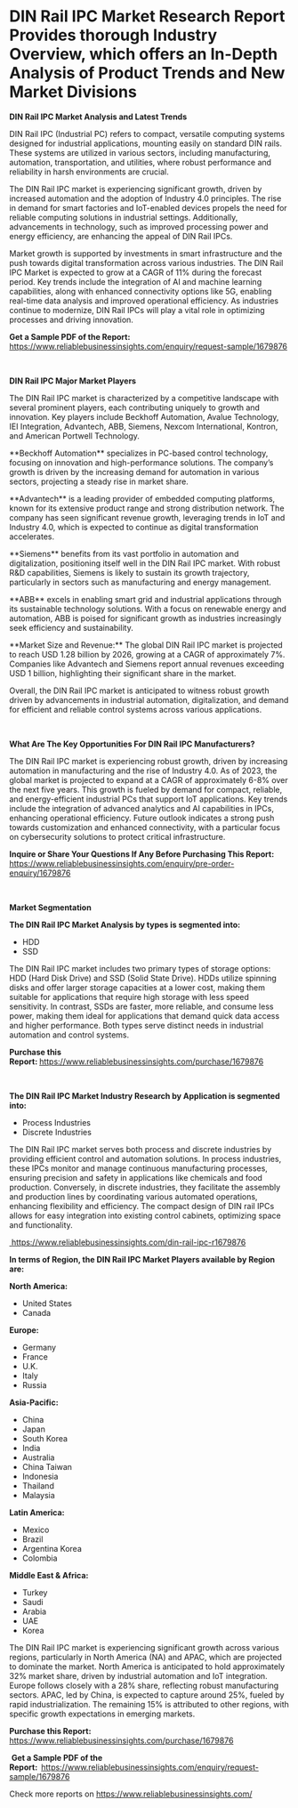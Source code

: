 <p><h1>DIN Rail IPC Market Research Report Provides thorough Industry Overview, which offers an In-Depth Analysis of Product Trends and New Market Divisions</h1></p><p><strong>DIN Rail IPC Market Analysis and Latest Trends</strong></p>
<p><p>DIN Rail IPC (Industrial PC) refers to compact, versatile computing systems designed for industrial applications, mounting easily on standard DIN rails. These systems are utilized in various sectors, including manufacturing, automation, transportation, and utilities, where robust performance and reliability in harsh environments are crucial. </p><p>The DIN Rail IPC market is experiencing significant growth, driven by increased automation and the adoption of Industry 4.0 principles. The rise in demand for smart factories and IoT-enabled devices propels the need for reliable computing solutions in industrial settings. Additionally, advancements in technology, such as improved processing power and energy efficiency, are enhancing the appeal of DIN Rail IPCs.</p><p>Market growth is supported by investments in smart infrastructure and the push towards digital transformation across various industries. The DIN Rail IPC Market is expected to grow at a CAGR of 11% during the forecast period. Key trends include the integration of AI and machine learning capabilities, along with enhanced connectivity options like 5G, enabling real-time data analysis and improved operational efficiency. As industries continue to modernize, DIN Rail IPCs will play a vital role in optimizing processes and driving innovation.</p></p>
<p><strong>Get a Sample PDF of the Report:&nbsp;</strong> <a href="https://www.reliablebusinessinsights.com/enquiry/request-sample/1679876?utm_campaign=1950&utm_medium=2&utm_source=Github&utm_content=ia&utm_term=28122024&utm_id=din-rail-ipc">https://www.reliablebusinessinsights.com/enquiry/request-sample/1679876</a></p>
<p>&nbsp;</p>
<p><strong>DIN Rail IPC Major Market Players</strong></p>
<p><p>The DIN Rail IPC market is characterized by a competitive landscape with several prominent players, each contributing uniquely to growth and innovation. Key players include Beckhoff Automation, Avalue Technology, IEI Integration, Advantech, ABB, Siemens, Nexcom International, Kontron, and American Portwell Technology.</p><p>**Beckhoff Automation** specializes in PC-based control technology, focusing on innovation and high-performance solutions. The company’s growth is driven by the increasing demand for automation in various sectors, projecting a steady rise in market share.</p><p>**Advantech** is a leading provider of embedded computing platforms, known for its extensive product range and strong distribution network. The company has seen significant revenue growth, leveraging trends in IoT and Industry 4.0, which is expected to continue as digital transformation accelerates.</p><p>**Siemens** benefits from its vast portfolio in automation and digitalization, positioning itself well in the DIN Rail IPC market. With robust R&D capabilities, Siemens is likely to sustain its growth trajectory, particularly in sectors such as manufacturing and energy management.</p><p>**ABB** excels in enabling smart grid and industrial applications through its sustainable technology solutions. With a focus on renewable energy and automation, ABB is poised for significant growth as industries increasingly seek efficiency and sustainability.</p><p>**Market Size and Revenue:** The global DIN Rail IPC market is projected to reach USD 1.28 billion by 2026, growing at a CAGR of approximately 7%. Companies like Advantech and Siemens report annual revenues exceeding USD 1 billion, highlighting their significant share in the market.</p><p>Overall, the DIN Rail IPC market is anticipated to witness robust growth driven by advancements in industrial automation, digitalization, and demand for efficient and reliable control systems across various applications.</p></p>
<p>&nbsp;</p>
<p><strong>What Are The Key Opportunities For DIN Rail IPC Manufacturers?</strong></p>
<p><p>The DIN Rail IPC market is experiencing robust growth, driven by increasing automation in manufacturing and the rise of Industry 4.0. As of 2023, the global market is projected to expand at a CAGR of approximately 6-8% over the next five years. This growth is fueled by demand for compact, reliable, and energy-efficient industrial PCs that support IoT applications. Key trends include the integration of advanced analytics and AI capabilities in IPCs, enhancing operational efficiency. Future outlook indicates a strong push towards customization and enhanced connectivity, with a particular focus on cybersecurity solutions to protect critical infrastructure.</p></p>
<p><strong>Inquire or Share Your Questions If Any Before Purchasing This Report:</strong> <a href="https://www.reliablebusinessinsights.com/enquiry/pre-order-enquiry/1679876?utm_campaign=1950&utm_medium=2&utm_source=Github&utm_content=ia&utm_term=28122024&utm_id=din-rail-ipc">https://www.reliablebusinessinsights.com/enquiry/pre-order-enquiry/1679876</a></p>
<p>&nbsp;</p>
<p><strong>Market Segmentation</strong></p>
<p><strong>The DIN Rail IPC Market Analysis by types is segmented into:</strong></p>
<p><ul><li>HDD</li><li>SSD</li></ul></p>
<p><p>The DIN Rail IPC market includes two primary types of storage options: HDD (Hard Disk Drive) and SSD (Solid State Drive). HDDs utilize spinning disks and offer larger storage capacities at a lower cost, making them suitable for applications that require high storage with less speed sensitivity. In contrast, SSDs are faster, more reliable, and consume less power, making them ideal for applications that demand quick data access and higher performance. Both types serve distinct needs in industrial automation and control systems.</p></p>
<p><strong>Purchase this Report:&nbsp;</strong><a href="https://www.reliablebusinessinsights.com/purchase/1679876?utm_campaign=1950&utm_medium=2&utm_source=Github&utm_content=ia&utm_term=28122024&utm_id=din-rail-ipc">https://www.reliablebusinessinsights.com/purchase/1679876</a></p>
<p>&nbsp;</p>
<p><strong>The DIN Rail IPC Market Industry Research by Application is segmented into:</strong></p>
<p><ul><li>Process Industries</li><li>Discrete Industries</li></ul></p>
<p><p>The DIN Rail IPC market serves both process and discrete industries by providing efficient control and automation solutions. In process industries, these IPCs monitor and manage continuous manufacturing processes, ensuring precision and safety in applications like chemicals and food production. Conversely, in discrete industries, they facilitate the assembly and production lines by coordinating various automated operations, enhancing flexibility and efficiency. The compact design of DIN rail IPCs allows for easy integration into existing control cabinets, optimizing space and functionality.</p></p>
<p><a href="https://www.reliablebusinessinsights.com/din-rail-ipc-r1679876?utm_campaign=1950&utm_medium=2&utm_source=Github&utm_content=ia&utm_term=28122024&utm_id=din-rail-ipc">&nbsp;https://www.reliablebusinessinsights.com/din-rail-ipc-r1679876</a></p>
<p><strong>In terms of Region, the DIN Rail IPC Market Players available by Region are:</strong></p>
<p>
    <p> <strong> North America: </strong>
        <ul>
            <li>United States</li>
            <li>Canada</li>
        </ul>
        </p> 
    <p> <strong> Europe: </strong>
        <ul>
            <li>Germany</li>
            <li>France</li>
            <li>U.K.</li>
            <li>Italy</li>
            <li>Russia</li>
        </ul>
        </p> 
    <p> <strong> Asia-Pacific: </strong>
        <ul>
            <li>China</li>
            <li>Japan</li>
            <li>South Korea</li>
            <li>India</li>
            <li>Australia</li>
            <li>China Taiwan</li>
            <li>Indonesia</li>
            <li>Thailand</li>
            <li>Malaysia</li>
        </ul>
        </p> 
    <p> <strong> Latin America: </strong>
        <ul>
            <li>Mexico</li>
            <li>Brazil</li>
            <li>Argentina Korea</li>
            <li>Colombia</li>
        </ul>
        </p> 
    <p> <strong> Middle East & Africa: </strong>
        <ul>
            <li>Turkey</li>
            <li>Saudi</li>
            <li>Arabia</li>
            <li>UAE</li>
            <li>Korea</li>
        </ul>
    </p>
    </p>
<p><p>The DIN Rail IPC market is experiencing significant growth across various regions, particularly in North America (NA) and APAC, which are projected to dominate the market. North America is anticipated to hold approximately 32% market share, driven by industrial automation and IoT integration. Europe follows closely with a 28% share, reflecting robust manufacturing sectors. APAC, led by China, is expected to capture around 25%, fueled by rapid industrialization. The remaining 15% is attributed to other regions, with specific growth expectations in emerging markets.</p></p>
<p><strong>Purchase this Report: </strong><a href="https://www.reliablebusinessinsights.com/purchase/1679876?utm_campaign=1950&utm_medium=2&utm_source=Github&utm_content=ia&utm_term=28122024&utm_id=din-rail-ipc">https://www.reliablebusinessinsights.com/purchase/1679876</a></p>
<p>&nbsp;<strong>Get a Sample PDF of the Report:&nbsp;&nbsp;</strong><a href="https://www.reliablebusinessinsights.com/enquiry/request-sample/1679876?utm_campaign=1950&utm_medium=2&utm_source=Github&utm_content=ia&utm_term=28122024&utm_id=din-rail-ipc">https://www.reliablebusinessinsights.com/enquiry/request-sample/1679876</a></p>
<p><strong></strong></p>
<p>Check more reports on <a href="https://www.reliablebusinessinsights.com/?utm_campaign=1950&utm_medium=2&utm_source=Github&utm_content=ia&utm_term=28122024&utm_id=din-rail-ipc">https://www.reliablebusinessinsights.com/</a></p>